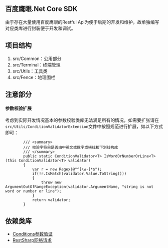 ﻿## 百度鹰眼.Net Core SDK
由于存在大量使用百度鹰眼的Restful Api为便于后期的开发和维护，故单独编写对应类库进行封装便于开发和调试。   

## 项目结构
1. src/Common：公用部分   
2. src/Terminal：终端管理   
3. src/Utils：工具类   
4. src/Fence：地理围栏   

## 注意部分  

#### 参数校验扩展   
考虑到实际开发情况基本的参数校验类库无法满足所有的情况，如需要扩张请在`src/Utils/ConditionValidatorExtension`文件中按照规范进行扩展，如以下方式即可：   
```
        /// <summary>
        /// 校验字符串是否由中英文或数字或横线和下划线构成
        /// </summary>
        public static ConditionValidator<T> IsWordOrNumberOrLine<T>(this ConditionValidator<T> validator)
        {
            var r = new Regex(@"^[\w-]*$");
            if(!r.IsMatch(validator.Value.ToString()))
            {
                throw new ArgumentOutOfRangeException(validator.ArgumentName, "string is not word or number or line");
            }
            return validator;
        }
```

## 依赖类库   
* [Conditions参数验证](https://github.com/mnaumank/conditions)
* [RestSharp网络请求](https://github.com/restsharp/RestSharp/)
